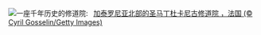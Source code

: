 ![](https://www.bing.com/th?id=OHR.Canigou_ZH-CN6145410455_UHD.jpg&w=1000)一座千年历史的修道院:&nbsp;&ensp;[加泰罗尼亚北部的圣马丁杜卡尼古修道院 ，法国 (© Cyril Gosselin/Getty Images)](https://www.bing.com/th?id=OHR.Canigou_ZH-CN6145410455_UHD.jpg)
<br><br/>
